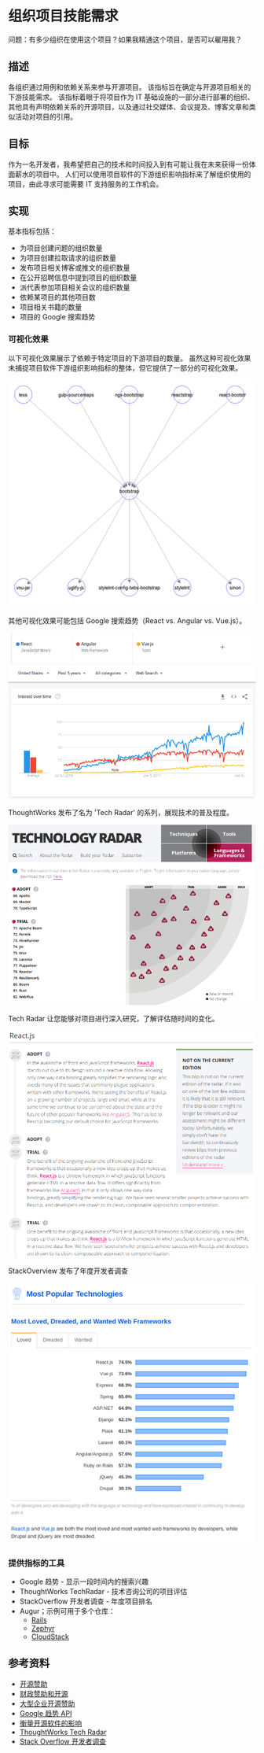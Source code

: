 # 组织项目技能需求

问题：有多少组织在使用这个项目？如果我精通这个项目，是否可以雇用我？


## 描述

各组织通过用例和依赖关系来参与开源项目。 该指标旨在确定与开源项目相关的下游技能需求。 该指标着眼于将项目作为 IT 基础设施的一部分进行部署的组织、其他具有声明依赖关系的开源项目，以及通过社交媒体、会议提及、博客文章和类似活动对项目的引用。


## 目标

作为一名开发者，我希望把自己的技术和时间投入到有可能让我在未来获得一份体面薪水的项目中。 人们可以使用项目软件的下游组织影响指标来了解组织使用的项目，由此寻求可能需要 IT 支持服务的工作机会。


## 实现

基本指标包括：
- 为项目创建问题的组织数量
- 为项目创建拉取请求的组织数量
- 发布项目相关博客或推文的组织数量
- 在公开招聘信息中提到项目的组织数量
- 派代表参加项目相关会议的组织数量
- 依赖某项目的其他项目数
- 项目相关书籍的数量
- 项目的 Google 搜索趋势


### 可视化效果

以下可视化效果展示了依赖于特定项目的下游项目的数量。 虽然这种可视化效果未捕捉项目软件下游组织影响指标的整体，但它提供了一部分的可视化效果。

![纸质图像](images/organizational-project-skill-demand_paper.png)

其他可视化效果可能包括 Google 搜索趋势（React vs. Angular vs. Vue.js）。

![Google 趋势](images/organizational-project-skill-demand_google-trends.png)

ThoughtWorks 发布了名为 'Tech Radar' 的系列，展现技术的普及程度。

![TechRadar](images/organizational-project-skill-demand_tech-radar.png)

Tech Radar 让您能够对项目进行深入研究，了解评估随时间的变化。

![评估](images/organizational-project-skill-demand_tech-react.png)

StackOverview 发布了年度开发者调查

![StackOverflow](images/organizational-project-skill-demand_stack-overflow.png)


### 提供指标的工具

* Google 趋势 - 显示一段时间内的搜索兴趣
* ThoughtWorks TechRadar - 技术咨询公司的项目评估
* StackOverflow 开发者调查 - 年度项目排名
* Augur；示例可用于多个仓库：
  - [Rails](http://augur.osshealth.io/repo/Rails%20(wg-value)/rails/overview)
  - [Zephyr](http://augur.osshealth.io/repo/Zephyr-RTOS/zephyr/overview)
  - [CloudStack](http://augur.osshealth.io/repo/Apache%20(wg-value)/cloudstack/overview)

## 参考资料

- [开源赞助](https://opensource.org/sponsors)
- [财政赞助和开源](https://opensource.com/article/19/1/fiscal-sponsors-open-source)
- [大型企业开源赞助](https://www.networkworld.com/article/2867020/big-names-like-google-dominate-open-source-funding.html)
- [Google 趋势 API](https://www.npmjs.com/package/google-trends-api)
- [衡量开源软件的影响](https://aisel.aisnet.org/cgi/viewcontent.cgi?article=1496&context=amcis2018)
- [ThoughtWorks Tech Radar](https://www.thoughtworks.com/radar)
- [Stack Overflow 开发者调查](https://insights.stackoverflow.com/survey/2019#technology)
